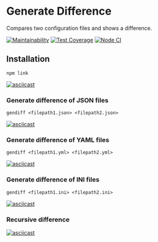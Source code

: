 # Generate Difference
Compares two configuration files and shows a difference.

[![Maintainability](https://api.codeclimate.com/v1/badges/3e24ca52671d0f48bf87/maintainability)](https://codeclimate.com/github/ArtemProvornyy/frontend-project-lvl2/maintainability)
[![Test Coverage](https://api.codeclimate.com/v1/badges/3e24ca52671d0f48bf87/test_coverage)](https://codeclimate.com/github/ArtemProvornyy/frontend-project-lvl2/test_coverage)
[![Node CI](https://github.com/ArtemProvornyy/frontend-project-lvl2/workflows/Node%20CI/badge.svg)](https://github.com/ArtemProvornyy/frontend-project-lvl2/actions)

## Installation
```
npm link
```

[![asciicast](https://asciinema.org/a/352041.svg)](https://asciinema.org/a/352041)

### Generate difference of JSON files
```
gendiff <filepath1.json> <filepath2.json>
```

[![asciicast](https://asciinema.org/a/353388.svg)](https://asciinema.org/a/353388)

### Generate difference of YAML files
```
gendiff <filepath1.yml> <filepath2.yml>
```

[![asciicast](https://asciinema.org/a/353390.svg)](https://asciinema.org/a/353390)

### Generate difference of INI files
```
gendiff <filepath1.ini> <filepath2.ini>
```

[![asciicast](https://asciinema.org/a/353679.svg)](https://asciinema.org/a/353679)

### Recursive difference

[![asciicast](https://asciinema.org/a/361906.svg)](https://asciinema.org/a/361906)